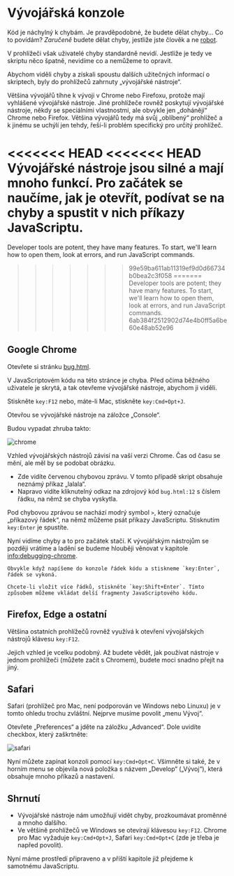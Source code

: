 # Vývojářská konzole

Kód je náchylný k chybám. Je pravděpodobné, že budete dělat chyby... Co to povídám? *Zaručeně* budete dělat chyby, jestliže jste člověk a ne [robot](https://cs.wikipedia.org/wiki/Bender_(Futurama)).

V prohlížeči však uživatelé chyby standardně nevidí. Jestliže je tedy ve skriptu něco špatně, nevidíme co a nemůžeme to opravit.

Abychom viděli chyby a získali spoustu dalších užitečných informací o skriptech, byly do prohlížečů zahrnuty „vývojářské nástroje“.

Většina vývojářů tíhne k vývoji v Chrome nebo Firefoxu, protože mají vyhlášené vývojářské nástroje. Jiné prohlížeče rovněž poskytují vývojářské nástroje, někdy se speciálními vlastnostmi, ale obvykle jen „dohánějí“ Chrome nebo Firefox. Většina vývojářů tedy má svůj „oblíbený“ prohlížeč a k jinému se uchýlí jen tehdy, řeší-li problém specifický pro určitý prohlížeč.

<<<<<<< HEAD
<<<<<<< HEAD
Vývojářské nástroje jsou silné a mají mnoho funkcí. Pro začátek se naučíme, jak je otevřít, podívat se na chyby a spustit v nich příkazy JavaScriptu.
=======
Developer tools are potent, they have many features. To start, we'll learn how to open them, look at errors, and run JavaScript commands.
>>>>>>> 99e59ba611ab11319ef9d0d66734b0bea2c3f058
=======
Developer tools are potent; they have many features. To start, we'll learn how to open them, look at errors, and run JavaScript commands.
>>>>>>> 6ab384f2512902d74e4b0ff5a6be60e48ab52e96

## Google Chrome

Otevřete si stránku [bug.html](bug.html).

V JavaScriptovém kódu na této stránce je chyba. Před očima běžného uživatele je skrytá, a tak otevřeme vývojářské nástroje, abychom ji viděli.

Stiskněte `key:F12` nebo, máte-li Mac, stiskněte `key:Cmd+Opt+J`.

Otevřou se vývojářské nástroje na záložce „Console“. 

Budou vypadat zhruba takto:

![chrome](chrome.png)

Vzhled vývojářských nástrojů závisí na vaší verzi Chrome. Čas od času se mění, ale měl by se podobat obrázku.

- Zde vidíte červenou chybovou zprávu. V tomto případě skript obsahuje neznámý příkaz „lalala“.
- Napravo vidíte kliknutelný odkaz na zdrojový kód `bug.html:12` s číslem řádku, na němž se chyba vyskytla.

Pod chybovou zprávou se nachází modrý symbol `>`, který označuje „příkazový řádek“, na němž můžeme psát příkazy JavaScriptu. Stisknutím `key:Enter` je spustíte.

Nyní vidíme chyby a to pro začátek stačí. K vývojářským nástrojům se později vrátíme a ladění se budeme hlouběji věnovat v kapitole <info:debugging-chrome>.

```smart header="Víceřádkový vstup"
Obvykle když napíšeme do konzole řádek kódu a stiskneme `key:Enter`, řádek se vykoná.

Chcete-li vložit více řádků, stiskněte `key:Shift+Enter`. Tímto způsobem můžeme vkládat delší fragmenty JavaScriptového kódu.
```

## Firefox, Edge a ostatní

Většina ostatních prohlížečů rovněž využívá k otevření vývojářských nástrojů klávesu  `key:F12`.

Jejich vzhled je vcelku podobný. Až budete vědět, jak používat nástroje v jednom prohlížeči (můžete začít s Chromem), budete moci snadno přejít na jiný.

## Safari

Safari (prohlížeč pro Mac, není podporován ve Windows nebo Linuxu) je v tomto ohledu trochu zvláštní. Nejprve musíme povolit „menu Vývoj“.

Otevřete „Preferences“ a jděte na záložku „Advanced“. Dole uvidíte checkbox, který zaškrtněte:

![safari](safari.png)

Nyní můžete zapínat konzoli pomocí `key:Cmd+Opt+C`. Všimněte si také, že v horním menu se objevila nová položka s názvem „Develop“ („Vývoj“), která obsahuje mnoho příkazů a nastavení.

## Shrnutí

- Vývojářské nástroje nám umožňují vidět chyby, prozkoumávat proměnné a mnoho dalšího.
- Ve většině prohlížečů ve Windows se otevírají klávesou `key:F12`. Chrome pro Mac vyžaduje `key:Cmd+Opt+J`, Safari `key:Cmd+Opt+C` (zde je třeba je napřed povolit).

Nyní máme prostředí připraveno a v příští kapitole již přejdeme k samotnému JavaScriptu.
